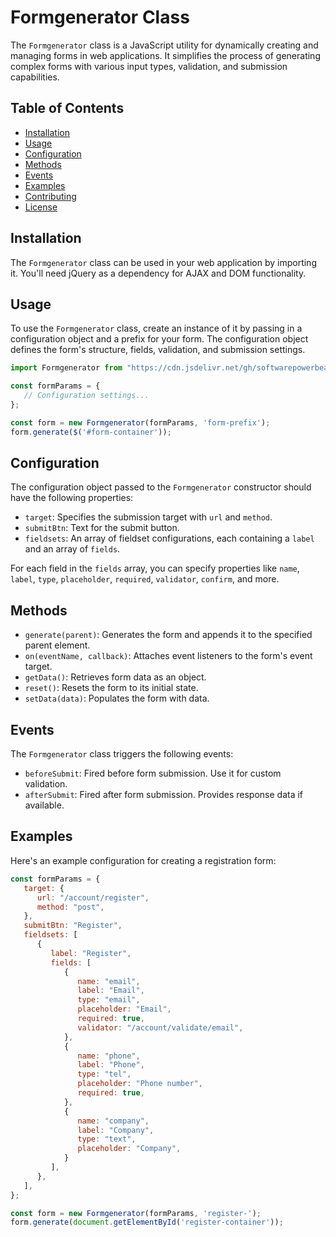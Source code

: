 # Formgenerator Class

The `Formgenerator` class is a JavaScript utility for dynamically creating and managing forms in web applications. It simplifies the process of generating complex forms with various input types, validation, and submission capabilities.

## Table of Contents

- [Installation](#installation)
- [Usage](#usage)
- [Configuration](#configuration)
- [Methods](#methods)
- [Events](#events)
- [Examples](#examples)
- [Contributing](#contributing)
- [License](#license)

## Installation

The `Formgenerator` class can be used in your web application by importing it. You'll need jQuery as a dependency for AJAX and DOM functionality.

## Usage

To use the `Formgenerator` class, create an instance of it by passing in a configuration object and a prefix for your form. The configuration object defines the form's structure, fields, validation, and submission settings.

```js
import Formgenerator from "https://cdn.jsdelivr.net/gh/softwarepowerbeam/formgenerator@1.1.25/dist/Formgenerator.js";

const formParams = {
   // Configuration settings...
};

const form = new Formgenerator(formParams, 'form-prefix');
form.generate($('#form-container'));
```

## Configuration

The configuration object passed to the `Formgenerator` constructor should have the following properties:

- `target`: Specifies the submission target with `url` and `method`.
- `submitBtn`: Text for the submit button.
- `fieldsets`: An array of fieldset configurations, each containing a `label` and an array of `fields`.

For each field in the `fields` array, you can specify properties like `name`, `label`, `type`, `placeholder`, `required`, `validator`, `confirm`, and more.

## Methods

- `generate(parent)`: Generates the form and appends it to the specified parent element.
- `on(eventName, callback)`: Attaches event listeners to the form's event target.
- `getData()`: Retrieves form data as an object.
- `reset()`: Resets the form to its initial state.
- `setData(data)`: Populates the form with data.


## Events

The `Formgenerator` class triggers the following events:

- `beforeSubmit`: Fired before form submission. Use it for custom validation.
- `afterSubmit`: Fired after form submission. Provides response data if available.

## Examples

Here's an example configuration for creating a registration form:

```javascript
const formParams = {
   target: {
      url: "/account/register",
      method: "post",
   },
   submitBtn: "Register",
   fieldsets: [
      {
         label: "Register",
         fields: [
            {
               name: "email",
               label: "Email",
               type: "email",
               placeholder: "Email",
               required: true,
               validator: "/account/validate/email",
            },
            {
               name: "phone",
               label: "Phone",
               type: "tel",
               placeholder: "Phone number",
               required: true,
            },
            {
               name: "company",
               label: "Company",
               type: "text",
               placeholder: "Company",
            }
         ],
      },
   ],
};

const form = new Formgenerator(formParams, 'register-');
form.generate(document.getElementById('register-container'));
```